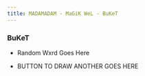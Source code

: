 ```yaml
---
title: MADAMADAM - MaGiK WeL - BuKeT
---
```


<div class="text-center">
  <h3>BuKeT</h3>
</div>

- Random Wxrd Goes Here

- BUTTON TO DRAW ANOTHER GOES HERE

